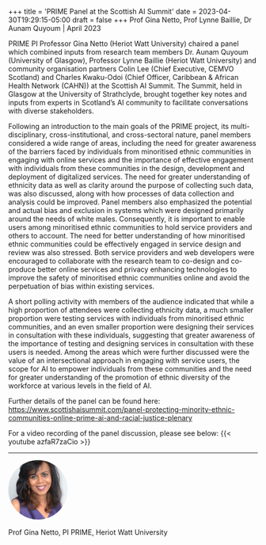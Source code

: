 +++
title = 'PRIME Panel at the Scottish AI Summit'
date = 2023-04-30T19:29:15-05:00
draft = false
+++
Prof Gina Netto, Prof  Lynne Baillie, Dr Aunam Quyoum | April 2023

PRIME PI Professor Gina Netto (Heriot Watt University) chaired a panel which combined inputs from research team members Dr. Aunam Quyoum (University of Glasgow), Professor Lynne Baillie (Heriot Watt University) and community organisation partners Colin Lee (Chief Executive, CEMVO Scotland) and Charles Kwaku-Odoi (Chief Officer, Caribbean & African Health Network (CAHN)) at the Scottish AI Summit. The Summit, held in Glasgow at the University of Strathclyde, brought together key notes and inputs from experts in Scotland’s AI community to facilitate conversations with diverse stakeholders.

Following an introduction to the main goals of the PRIME project, its multi-disciplinary, cross-institutional, and cross-sectoral nature, panel members considered a wide range of areas, including the need for greater awareness of the barriers faced by individuals from minoritised ethnic communities in engaging with online services and the importance of effective engagement with individuals from these communities in the design, development and deployment of digitalized services. The need for greater understanding of ethnicity data as well as clarity around the purpose of collecting such data, was also discussed, along with how processes of data collection and analysis could be improved.  Panel members also emphasized the potential and actual bias and exclusion in systems which were designed primarily around the needs of white males. Consequently, it is important to enable users among minoritised ethnic communities to hold service providers and others to account. The need for better understanding of how minoritised ethnic communities could be effectively engaged in service design and review was also stressed. Both service providers and web developers were encouraged to collaborate with the research team to co-design and co-produce better online services and privacy enhancing technologies to improve the safety of minoritised ethnic communities online and avoid the perpetuation of bias within existing services.

A short polling activity with members of the audience indicated that while a high proportion of attendees were collecting ethnicity data, a much smaller proportion were testing services with individuals from minoritised ethnic communities, and an even smaller proportion were designing their services in consultation with these individuals, suggesting that greater awareness of the importance of testing and designing services in consultation with these users is needed. Among the areas which were further discussed were the value of an intersectional approach in engaging with service users, the scope for AI to empower individuals from these communities and the need for greater understanding of  the promotion of ethnic diversity of the workforce at various levels in the field of AI.

Further details of the panel can be found here: https://www.scottishaisummit.com/panel-protecting-minority-ethnic-communities-online-prime-ai-and-racial-justice-plenary  

For a video recording of the panel discussion, please see below:
{{< youtube azfaR7zaCio >}}


---




<div class="row" style="margin-bottom:0.5em;">
  <div class="team-image col-lg-2 d-flex align-items-center justify-content-start">
    <img alt="Photo of Dr GN" src="/images/team/gina-netto.jpeg" style="width:120px;height:120px;object-fit:cover;border-radius:50%;">
  </div>
</div>
<div class="row">
  <div class="team-meta col-lg-2 d-flex align-items-center justify-content-start">
    <p class="team-name mb-0" style="text-align:left;width:100%;">Prof Gina Netto, PI PRIME, Heriot Watt University</p>
  </div>
</div>